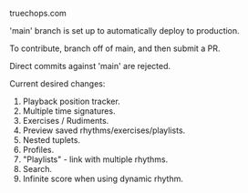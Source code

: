 truechops.com

'main' branch is set up to automatically deploy to production.

To contribute, branch off of main, and then submit a PR.

Direct commits against 'main' are rejected.

Current desired changes:

1. Playback position tracker.
2. Multiple time signatures.
3. Exercises / Rudiments.
4. Preview saved rhythms/exercises/playlists.
5. Nested tuplets.
6. Profiles.
7. "Playlists" - link with multiple rhythms.
8. Search.
9. Infinite score when using dynamic rhythm.
